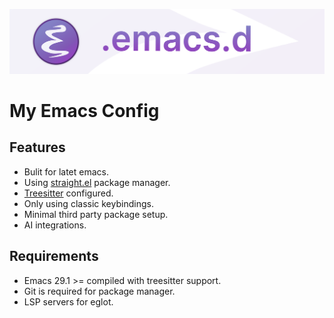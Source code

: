 ![banner](banner.png)

# My Emacs Config

## Features

* Bulit for latet emacs.
* Using [straight.el](https://github.com/radian-software/straight.el) package manager.
* [Treesitter](https://tree-sitter.github.io/tree-sitter/) configured.
* Only using classic keybindings.
* Minimal third party package setup.
* AI integrations.

## Requirements

* Emacs 29.1 >= compiled with treesitter support.
* Git is required for package manager.
* LSP servers for eglot.

